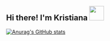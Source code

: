 ## Hi there! I'm Kristiana <img src="https://github.com/user-attachments/assets/326050ee-228d-4a46-8e3b-f328e621803e" width="40">

[![Anurag's GitHub stats](https://github-readme-stats.vercel.app/api?username=kris-krsh02&hide=stars&hide_rank=true&show_icons=true&show=reviews)](https://github.com/anuraghazra/github-readme-stats)


<!--
**kris-krsh02/kris-krsh02** is a ✨ _special_ ✨ repository because its `README.md` (this file) appears on your GitHub profile.

Here are some ideas to get you started:

- 🔭 I’m currently working on ...
- 🌱 I’m currently learning ...
- 👯 I’m looking to collaborate on ...
- 🤔 I’m looking for help with ...
- 💬 Ask me about ...
- 📫 How to reach me: ...
- 😄 Pronouns: ...
- ⚡ Fun fact: ...
-->
